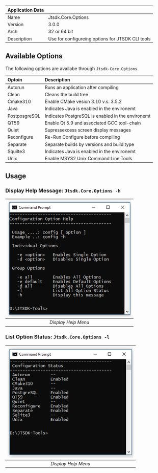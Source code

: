 | Application Data ||
| ---| --- |
| Name        | Jtsdk.Core.Options |
| Version     | 3.0.0 |
| Arch        | 32 or 64 bit |
| Description | Use for configureing options for JTSDK CLI tools |


## Available Options

The following options are availabe through `Jtsdk-Core.Options`.

| Optoin | Description
| :--- | :--- |
| Autorun | Runs an application after compiling
| Clean | Cleans the build tree
| Cmake310 | Enable CMake vesion 3.10 v.s. 3.5.2
| Java | Indicates Java is enabled in the environemt
| PostposgreSQL | Indicates PostgreSQL is enabled in the environemt
| QT59 | Enable Qt 5.9 and associated GCC tool-chain
| Quiet | Supressexcess screen display messages
| Reconfigure | Re-Run Configure before compiling
| Separate | Separate builds by versions and build type
| Squilte3 | Indicates Java is enabled in the environemt
| Unix | Enable MSYS2 Unix Command Line Tools
 
## Usage

### Display Help Message: `Jtsdk.Core.Options -h`

| ![Set Environment](images/jtsdk-core-options/options.1.PNG?raw=true) | 
|:--:| 
| *Display Help Menu* |

### List Option Status: `Jtsdk.Core.Options -l`

| ![Set Environment](images/jtsdk-core-options/options.2.PNG?raw=true) | 
|:--:| 
| *Display Help Menu* |




